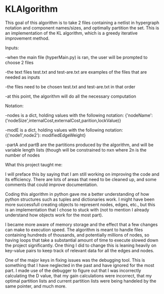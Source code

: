 # KLAlgorithm

This goal of this algorithm is to take 2 files containing a netlist in hypergraph notation and component names/sizes, and optimally partition the set. This is an implementation of the KL algorithm, which is a greedy iterative improvement method.

Inputs:

  -when the main file (hyperMain.py) is ran, the user will be prompted to choose 2 files
  
  -the text files test.txt and test-are.txt are examples of the files that are needed as inputs
  
  -the files need to be chosen test.txt and test-are.txt in that order
  
  -at this point, the algorithm will do all the necessary computation
  

Notation:

  -nodes is a dict, holding values with the following notation: {'nodeName': ('nodeSize',internalCost,externalCost,parition,lockValue)}
  
  -modE is a dict, holding values with the following notation: {('node1',node2'): modifiedEdgeWeight}
  
  -partA and partB are the partitions produced by the algorithm, and will be variable length lists (though will be constrained to nxn where 2n is the number of nodes 


What this project taught me:

  I will preface this by saying that I am still working on improving the code and its efficiency. There are lots of areas that need to be cleaned up, and some comments that could improve documentation.
  
  Coding this algorithm in python gave me a better understanding of how python structures such as tuples and dictionaries work. I might have been more successfull creating objects to represent nodes, edges, etc., but this is an implementation that I chose to stuck with (not to mention I already understand how objects work for the most part). 
  
  I became more aware of memory storage and the effect that a few changes can make to execution speed. The algorithm is meant to handle files containing hundreds of thousands, and potentially millions of nodes, so having loops that take a substantial amount of time to execute slowed down the project significantly. One thing I did to change this is leaning heavily on key-value pairs to keep track of relevant data for all the edges and nodes.
  
  One of the major keys in fixing issues was the debugging tool. This is something that I have neglected in the past and have ignored for the most part. I made use of the debugger to figure out that I was incorrectly calculating the D value, that my gain calculations were incorrect, that my optimal partition lists and current partition lists were being handeled by the same pointer, and much more.
